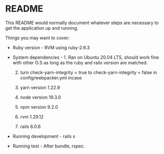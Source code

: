 # README

This README would normally document whatever steps are necessary to get the
application up and running.

Things you may want to cover:

* Ruby version - RVM using ruby-2.6.3

* System dependencies - 1. Ran on Ubuntu 20.04 LTS, should work fine with other O.S as long as the ruby and rails version are matched.

  2. turn check-yarn-integrity = true to check-yarn-integrity = false in config/webpacker.yml incase
  
  3. yarn version 1.22.9
  
  4. node version 19.3.0
  
  5. npm version 9.2.0
  
  6. rvm 1.29.12
  
  7. rails 6.0.6
  
* Running development - rails s
  
* Running test - After bundle, rspec.

  
